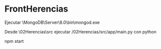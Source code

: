 ﻿# FrontHerencias


Ejecutar \MongoDB\Server\8.0\bin\mongod.exe

Desde \02Herencias\src ejecutar /02Herencias/src/app/main.py con python

npm start

